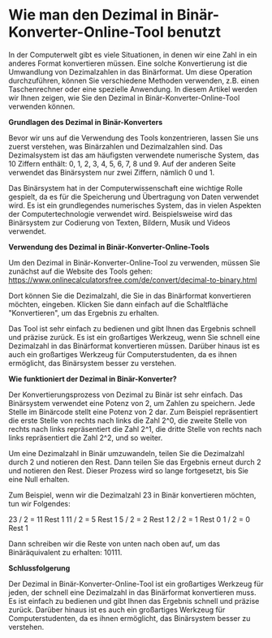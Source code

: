 Wie man den Dezimal in Binär-Konverter-Online-Tool benutzt
==========================================================

In der Computerwelt gibt es viele Situationen, in denen wir eine Zahl in ein anderes Format konvertieren müssen. Eine solche Konvertierung ist die Umwandlung von Dezimalzahlen in das Binärformat. Um diese Operation durchzuführen, können Sie verschiedene Methoden verwenden, z.B. einen Taschenrechner oder eine spezielle Anwendung. In diesem Artikel werden wir Ihnen zeigen, wie Sie den Dezimal in Binär-Konverter-Online-Tool verwenden können.

**Grundlagen des Dezimal in Binär-Konverters**

Bevor wir uns auf die Verwendung des Tools konzentrieren, lassen Sie uns zuerst verstehen, was Binärzahlen und Dezimalzahlen sind. Das Dezimalsystem ist das am häufigsten verwendete numerische System, das 10 Ziffern enthält: 0, 1, 2, 3, 4, 5, 6, 7, 8 und 9. Auf der anderen Seite verwendet das Binärsystem nur zwei Ziffern, nämlich 0 und 1.

Das Binärsystem hat in der Computerwissenschaft eine wichtige Rolle gespielt, da es für die Speicherung und Übertragung von Daten verwendet wird. Es ist ein grundlegendes numerisches System, das in vielen Aspekten der Computertechnologie verwendet wird. Beispielsweise wird das Binärsystem zur Codierung von Texten, Bildern, Musik und Videos verwendet.

**Verwendung des Dezimal in Binär-Konverter-Online-Tools**

Um den Dezimal in Binär-Konverter-Online-Tool zu verwenden, müssen Sie zunächst auf die Website des Tools gehen: <https://www.onlinecalculatorsfree.com/de/convert/decimal-to-binary.html>

Dort können Sie die Dezimalzahl, die Sie in das Binärformat konvertieren möchten, eingeben. Klicken Sie dann einfach auf die Schaltfläche "Konvertieren", um das Ergebnis zu erhalten.

Das Tool ist sehr einfach zu bedienen und gibt Ihnen das Ergebnis schnell und präzise zurück. Es ist ein großartiges Werkzeug, wenn Sie schnell eine Dezimalzahl in das Binärformat konvertieren müssen. Darüber hinaus ist es auch ein großartiges Werkzeug für Computerstudenten, da es ihnen ermöglicht, das Binärsystem besser zu verstehen.

**Wie funktioniert der Dezimal in Binär-Konverter?**

Der Konvertierungsprozess von Dezimal zu Binär ist sehr einfach. Das Binärsystem verwendet eine Potenz von 2, um Zahlen zu speichern. Jede Stelle im Binärcode stellt eine Potenz von 2 dar. Zum Beispiel repräsentiert die erste Stelle von rechts nach links die Zahl 2^0, die zweite Stelle von rechts nach links repräsentiert die Zahl 2^1, die dritte Stelle von rechts nach links repräsentiert die Zahl 2^2, und so weiter.

Um eine Dezimalzahl in Binär umzuwandeln, teilen Sie die Dezimalzahl durch 2 und notieren den Rest. Dann teilen Sie das Ergebnis erneut durch 2 und notieren den Rest. Dieser Prozess wird so lange fortgesetzt, bis Sie eine Null erhalten.

Zum Beispiel, wenn wir die Dezimalzahl 23 in Binär konvertieren möchten, tun wir Folgendes:

23 / 2 = 11 Rest 1 11 / 2 = 5 Rest 1 5 / 2 = 2 Rest 1 2 / 2 = 1 Rest 0 1 / 2 = 0 Rest 1

Dann schreiben wir die Reste von unten nach oben auf, um das Binäräquivalent zu erhalten: 10111.

**Schlussfolgerung**

Der Dezimal in Binär-Konverter-Online-Tool ist ein großartiges Werkzeug für jeden, der schnell eine Dezimalzahl in das Binärformat konvertieren muss. Es ist einfach zu bedienen und gibt Ihnen das Ergebnis schnell und präzise zurück. Darüber hinaus ist es auch ein großartiges Werkzeug für Computerstudenten, da es ihnen ermöglicht, das Binärsystem besser zu verstehen.